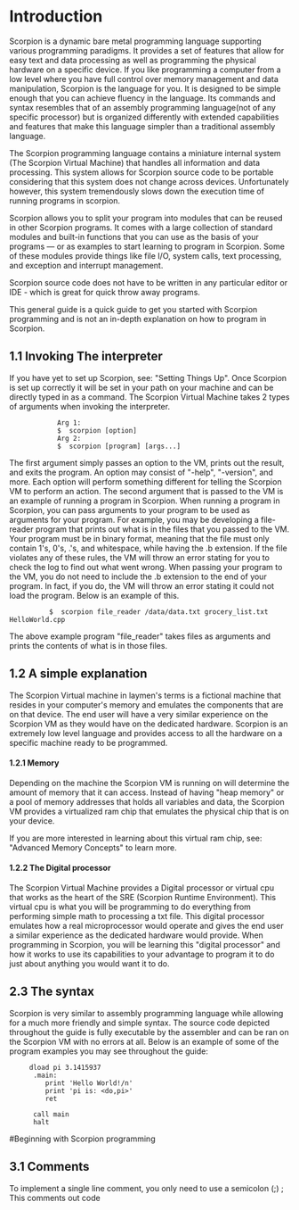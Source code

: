 # Introduction
Scorpion is a dynamic bare metal programming language supporting various programming paradigms. 
It provides a set of features that allow for easy text and data processing as well as programming the 
physical hardware on a specific device. If you like programming a computer from a low level where you 
have full control over memory management and data manipulation, Scorpion is the language for you. It is 
designed to be simple enough that you can achieve fluency in the language. Its commands and syntax 
resembles that of an assembly programming language(not of any specific processor) but is organized differently 
with extended capabilities and features that make this language simpler than a traditional assembly language.

The Scorpion programming language contains a miniature internal system (The Scorpion Virtual Machine) that handles 
all information and data processing. This system allows for Scorpion source code to be portable considering that 
this system does not change across devices. Unfortunately however, this system tremendously slows down the execution 
time of running programs in scorpion.

Scorpion allows you to split your program into modules that can be reused in other Scorpion programs. It comes with a 
large collection of standard modules and built-in functions that you can use as the basis of your programs — or as 
examples to start learning to program in Scorpion. Some of these modules provide things like file I/O, system calls, 
text processing, and exception and interrupt management.

Scorpion source code does not have to be written in any particular editor or IDE - which is great for quick throw away programs.

This general guide is a quick guide to get you started with Scorpion programming and is not an in-depth explanation on how to 
program in Scorpion.

## 1.1 Invoking The interpreter
If you have yet to set up Scorpion, see: "Setting Things Up". Once Scorpion is set up correctly it will be set in your path on your 
machine and can be directly typed in as a command. The Scorpion Virtual Machine takes 2 types of arguments when invoking the interpreter.

                Arg 1:
                $  scorpion [option]
                Arg 2:
                $  scorpion [program] [args...]

The first argument simply passes an option to the VM, prints out the result, and exits the program. An option may consist of "-help", 
"-version", and more. Each option will perform something different for telling the Scorpion VM to perform an action. The second argument 
that is passed to the VM is an example of running a program in Scorpion. When running a program in Scorpion, you can pass arguments 
to your program to be used as arguments for your program. For example, you may be developing a file-reader program that prints out what 
is in the files that you passed to the VM. Your program must be in binary format, meaning that the file must only contain 1's, 0's, .'s, and whitespace, while having the .b extension. If the file violates any of these rules, the VM will throw an error stating for you to check the log to find out what went wrong. When passing your program to the VM, you do not need to include the .b extension to the end of your program. In fact, if you do, the VM will throw an error stating it could not load the program. Below is an example of this.

              $  scorpion file_reader /data/data.txt grocery_list.txt HelloWorld.cpp
              
The above example program "file_reader" takes files as arguments and prints the contents of what is in those files.              

## 1.2 A simple explanation
The Scorpion Virtual machine in laymen's terms is a fictional machine that resides in your computer's memory and emulates the components 
that are on that device. The end user will have a very similar experience on the Scorpion VM as they would have on the dedicated hardware.
Scorpion is an extremely low level language and provides access to all the hardware on a specific machine ready to be programmed.

#### 1.2.1 Memory
Depending on the machine the Scorpion VM is running on will determine the amount of memory that it can access. Instead of having "heap memory" 
or a pool of memory addresses that holds all variables and data, the Scorpion VM provides a virtualized ram chip that emulates the physical chip 
that is on your device. 

If you are more interested in learning about this virtual ram chip, see: "Advanced Memory Concepts" to learn more.

#### 1.2.2 The Digital processor
The Scorpion Virtual Machine provides a Digital processor or virtual cpu that works as the heart of the SRE (Scorpion Runtime Environment). This virtual cpu is what you will be programming to do everything from performing simple math to processing a txt file. This digital processor emulates how a real microprocessor would operate and gives the end user a similar experience as the dedicated hardware would provide. When programming in Scorpion, you will be learning this "digital processor" and how it works to use its capabilities to your advantage to program it to do just about anything you would want it to do.

## 2.3 The syntax
Scorpion is very similar to assembly programming language while allowing for a much more friendly and simple syntax. The source code depicted throughout the guide is fully executable by the assembler and can be ran on the Scorpion VM with no errors at all. Below is an example of some of the program examples you may see throughout the guide:

         dload pi 3.1415937
          .main:
             print 'Hello World!/n' 
             print 'pi is: <do,pi>'
             ret

          call main
          halt
#Beginning with Scorpion programming

## 3.1 Comments
To implement a single line comment, you only need to use a semicolon (;)
; This comments out code
